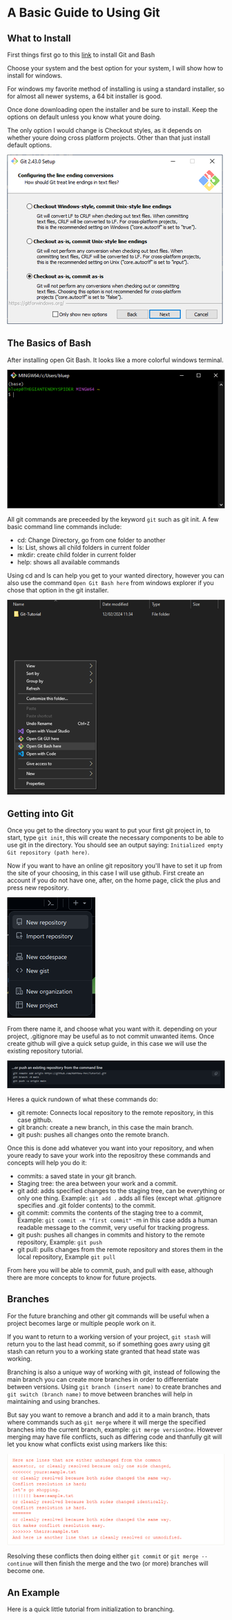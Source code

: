 # A Basic Guide to Using Git
## What to Install
First things first go to this [link](https://git-scm.com/downloads
) to install Git and Bash

Choose your system and the best option for your system, I will show how to install for windows.

For windows my favorite method of installing is using a standard installer, so for almost all newer systems, a 64 bit installer is good.

Once done downloading open the installer and be sure to install. Keep the options on default unless you know what youre doing. 

The only option I would change is Checkout styles, as it depends on whether youre doing cross platform projects. Other than that just install default options.

![image](CheckoutStyle.png)
## The Basics of Bash
After installing open Git Bash. It looks like a more colorful windows terminal. 

![image](GitBash.png)

All git commands are preceeded by the keyword `git` such as git init.
A few basic command line commands include:
- cd: Change Directory, go from one folder to another
- ls: List, shows all child folders in current folder
- mkdir: create child folder in current folder
- help: shows all available commands

Using cd and ls can help you get to your wanted directory, however you can also use the command `Open Git Bash here` from windows explorer if you chose that option in the git installer.

![image](GitBashHere.png)

## Getting into Git

Once you get to the directory you want to put your first git project in, to start, type `git init`, this will create the necessary components to be able to use git in the directory. You should see an output saying: `Initialized empty Git repository (path here)`.

Now if you want to have an online git repository you'll have to set it up from the site of your choosing, in this case I will use github. First create an account if you do not have one, after, on the home page, click the plus and press new repository.

![image](NewRepo.png)

From there name it, and choose what you want with it. depending on your project, .gitignore may be useful as to not commit unwanted items. Once create github will give a quick setup guide, in this case we will use the existing repository tutorial. 

![image](ExistingRepo.png)

Heres a quick rundown of what these commands do:
- git remote: Connects local repository to the remote repository, in this case github.
- git branch: create a new branch, in this case the main branch.
- git push: pushes all changes onto the remote branch.

Once this is done add whatever you want into your repository, and when youre ready to save your work into the repositroy these commands and concepts will help you do it:
- commits: a saved state in your git branch. 
- Staging tree: the area between your work and a commit.
- git add: adds specified changes to the staging tree, can be everything or only one thing. Example: `git add .` adds all files (except what .gitignore specifies and .git folder contents) to the commit.
- git commit: commits the contents of the staging tree to a commit, Example: `git commit -m "first commit"` -m in this case adds a human readable message to the commit, very useful for tracking progress.
- git push: pushes all changes in commits and history to the remote repository, Example: `git push`
- git pull: pulls changes from the remote repository and stores them in the local repository, Example `git pull`

From here you will be able to commit, push, and pull with ease, although there are more concepts to know for future projects.

## Branches

For the future branching and other git commands will be useful when a project becomes large or multiple people work on it. 

If you want to return to a working version of your project, `git stash` will return you to the last head commit, so if something goes awry using git stash can return you to a working state granted that head state was working. 

Branching is also a unique way of working with git, instead of following the main branch you can create more branches in order to differentiate between versions. Using `git branch (insert name)` to create branches and `git switch (branch name)` to move between branches will help in maintaining and using branches.

But say you want to remove a branch and add it to a main branch, thats where commands such as `git merge` where it will merge the specified branches into the current branch, example: `git merge versionOne`. However merging may have file conflicts, such as differing code and thanfully git will let you know what conflicts exist using markers like this: 

![image](MergeConflict.png)

Resolving these conflicts then doing either `git commit` or `git merge --continue` will then finish the merge and the two (or more) branches will become one.

## An Example
Here is a quick little tutorial from initialization to branching.